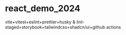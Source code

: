 # react_demo_2024
vite+vitest+eslint+prettier+husky &amp; lint-staged+storybook+tailwindcss+shadcn/ui+github actions

